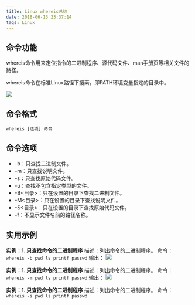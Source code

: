 ```yaml
---
title: Linux whereis总结
date: 2018-06-13 23:37:14
tags: Linux
---
```




<!-- more -->
## 命令功能

whereis命令用来定位指令的二进制程序、源代码文件、man手册页等相关文件的路径。

whereis命令在标准Linux路径下搜索，即PATH环境变量指定的目录中。

![](http://p9xqnn501.bkt.clouddn.com/whereis/whereis-man.png)

## 命令格式

`whereis [选项] 命令`

## 命令选项

- -b：只查找二进制文件。
- -m：只查找说明文件。
- -s：只查找原始代码文件。
- -u：查找不包含指定类型的文件。
- -B<目录>：只在设置的目录下查找二进制文件。
- -M<目录>：只在设置的目录下查找说明文件。
- -S<目录>：只在设置的目录下查找原始代码文件。
- -f：不显示文件名前的路径名称。


## 实用示例

**实例：1. 只查找命令的二进制程序**
描述：列出命令的二进制程序。
命令：`whereis -b pwd ls printf passwd`
输出：
![](http://p9xqnn501.bkt.clouddn.com/whereis/whereis-b.png)


**实例：1. 只查找命令的二进制程序**
描述：列出命令的二进制程序。
命令：`whereis -m pwd ls printf passwd`
输出：
![](http://p9xqnn501.bkt.clouddn.com/whereis/whereis-m.png)


**实例：1. 只查找命令的二进制程序**
描述：列出命令的二进制程序。
命令：`whereis -s pwd ls printf passwd`

